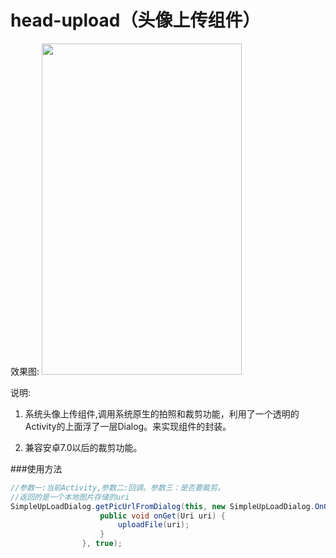 # head-upload（头像上传组件）

效果图:
<img src="./img/des.gif"  height="530" width="320">

说明:
1. 系统头像上传组件,调用系统原生的拍照和裁剪功能，利用了一个透明的Activity的上面浮了一层Dialog。来实现组件的封装。

2. 兼容安卓7.0以后的裁剪功能。

###使用方法

```JAVA
//参数一:当前Activity,参数二:回调。参数三：是否要裁剪。
//返回的是一个本地图片存储的uri
SimpleUpLoadDialog.getPicUrlFromDialog(this, new SimpleUpLoadDialog.OnGetListener() {
                    public void onGet(Uri uri) {
                        uploadFile(uri);
                    }
                }, true);
```
